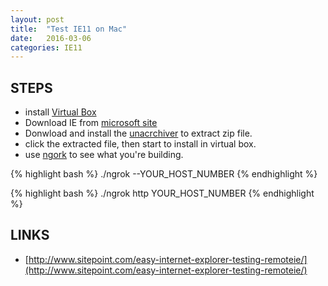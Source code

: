 ```yaml
---
layout: post
title:  "Test IE11 on Mac"
date:   2016-03-06
categories: IE11 
---
```


## STEPS

- install [Virtual Box](https://www.virtualbox.org/wiki/Downloads)
- Download IE from [microsoft site](https://dev.windows.com/en-us/microsoft-edge/tools/vms/mac/)
- Donwload and install the [unacrchiver](http://unarchiver.c3.cx/unarchiver) to extract zip file.
- click the extracted file, then start to install in virtual box.
- use [ngork](https://ngrok.com/) to see what you're building.


{% highlight bash  %}
./ngrok --YOUR_HOST_NUMBER
{% endhighlight %}

{% highlight bash  %}
./ngrok http YOUR_HOST_NUMBER
{% endhighlight %}

## LINKS

- [http://www.sitepoint.com/easy-internet-explorer-testing-remoteie/](http://www.sitepoint.com/easy-internet-explorer-testing-remoteie/)

